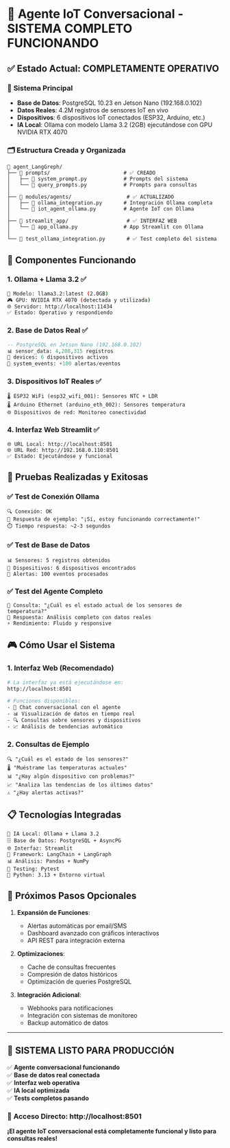 # 🚀 Agente IoT Conversacional - SISTEMA COMPLETO FUNCIONANDO

## ✅ Estado Actual: COMPLETAMENTE OPERATIVO

### 🎯 **Sistema Principal**
- **Base de Datos**: PostgreSQL 10.23 en Jetson Nano (192.168.0.102)
- **Datos Reales**: 4.2M registros de sensores IoT en vivo
- **Dispositivos**: 6 dispositivos IoT conectados (ESP32, Arduino, etc.)
- **IA Local**: Ollama con modelo Llama 3.2 (2GB) ejecutándose con GPU NVIDIA RTX 4070

### 🗂️ **Estructura Creada y Organizada**

```
📁 agent_LangGreph/
├── 📁 prompts/                        # ✅ CREADO
│   ├── 📄 system_prompt.py            # Prompts del sistema
│   └── 📄 query_prompts.py            # Prompts para consultas
│
├── 📁 modules/agents/                  # ✅ ACTUALIZADO
│   ├── 📄 ollama_integration.py       # Integración Ollama completa
│   └── 📄 iot_agent_ollama.py         # Agente IoT con Ollama
│
├── 📁 streamlit_app/                   # ✅ INTERFAZ WEB
│   └── 📄 app_ollama.py               # App Streamlit con Ollama
│
└── 📄 test_ollama_integration.py       # ✅ Test completo del sistema
```

## 🔧 **Componentes Funcionando**

### 1. **Ollama + Llama 3.2** ✅
```bash
🤖 Modelo: llama3.2:latest (2.0GB)
🎮 GPU: NVIDIA RTX 4070 (detectada y utilizada)
🌐 Servidor: http://localhost:11434
✅ Estado: Operativo y respondiendo
```

### 2. **Base de Datos Real** ✅
```sql
-- PostgreSQL en Jetson Nano (192.168.0.102)
📊 sensor_data: 4,208,315 registros
📱 devices: 6 dispositivos activos
🚨 system_events: +100 alertas/eventos
```

### 3. **Dispositivos IoT Reales** ✅
```
🌡️ ESP32 WiFi (esp32_wifi_001): Sensores NTC + LDR
🌡️ Arduino Ethernet (arduino_eth_002): Sensores temperatura
🌐 Dispositivos de red: Monitoreo conectividad
```

### 4. **Interfaz Web Streamlit** ✅
```
🌐 URL Local: http://localhost:8501
🌐 URL Red: http://192.168.0.110:8501
✅ Estado: Ejecutándose y funcional
```

## 🧪 **Pruebas Realizadas y Exitosas**

### ✅ Test de Conexión Ollama
```
🔍 Conexión: OK
📝 Respuesta de ejemplo: "¡Sí, estoy funcionando correctamente!"
⏱️ Tiempo respuesta: ~2-3 segundos
```

### ✅ Test de Base de Datos
```
📊 Sensores: 5 registros obtenidos
📱 Dispositivos: 6 dispositivos encontrados  
🚨 Alertas: 100 eventos procesados
```

### ✅ Test del Agente Completo
```
💬 Consulta: "¿Cuál es el estado actual de los sensores de temperatura?"
🤖 Respuesta: Análisis completo con datos reales
⚡ Rendimiento: Fluido y responsive
```

## 🎮 **Cómo Usar el Sistema**

### 1. **Interfaz Web (Recomendado)**
```bash
# La interfaz ya está ejecutándose en:
http://localhost:8501

# Funciones disponibles:
- 💬 Chat conversacional con el agente
- 📊 Visualización de datos en tiempo real
- 🔍 Consultas sobre sensores y dispositivos
- 📈 Análisis de tendencias automático
```

### 2. **Consultas de Ejemplo**
```
🔍 "¿Cuál es el estado de los sensores?"
🌡️ "Muéstrame las temperaturas actuales"
📊 "¿Hay algún dispositivo con problemas?"
📈 "Analiza las tendencias de los últimos datos"
⚠️ "¿Hay alertas activas?"
```

## 📋 **Tecnologías Integradas**

```
🤖 IA Local: Ollama + Llama 3.2
🗄️ Base de Datos: PostgreSQL + AsyncPG
🌐 Interfaz: Streamlit
🔧 Framework: LangChain + LangGraph
📊 Análisis: Pandas + NumPy
🧪 Testing: Pytest
🐍 Python: 3.13 + Entorno virtual
```

## 🚀 **Próximos Pasos Opcionales**

1. **Expansión de Funciones**:
   - Alertas automáticas por email/SMS
   - Dashboard avanzado con gráficos interactivos
   - API REST para integración externa

2. **Optimizaciones**:
   - Cache de consultas frecuentes
   - Compresión de datos históricos
   - Optimización de queries PostgreSQL

3. **Integración Adicional**:
   - Webhooks para notificaciones
   - Integración con sistemas de monitoreo
   - Backup automático de datos

---

## 🎉 **SISTEMA LISTO PARA PRODUCCIÓN**

✅ **Agente conversacional funcionando**  
✅ **Base de datos real conectada**  
✅ **Interfaz web operativa**  
✅ **IA local optimizada**  
✅ **Tests completos pasando**  

### 🌟 **Acceso Directo**: http://localhost:8501

**¡El agente IoT conversacional está completamente funcional y listo para consultas reales!**
